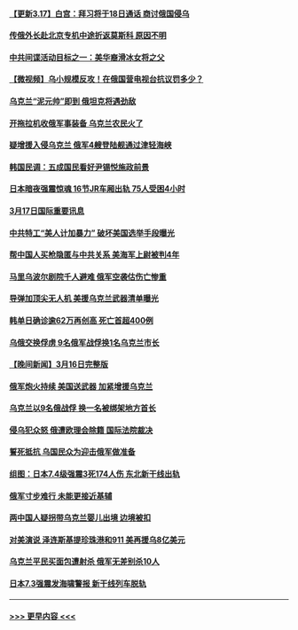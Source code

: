 #### [【更新3.17】白宫：拜习将于18日通话 商讨俄国侵乌](../pages/prog202/a103376072.md?t=03180252) 
#### [传俄外长赴北京专机中途折返莫斯科 原因不明](../pages/prog202/a103376462.md?t=03180252) 
#### [中共间谍活动目标之一：美华裔滑冰女将之父](../pages/prog202/a103376229.md?t=03180252) 
#### [【微视频】乌小规模反攻！在俄国营电视台抗议罚多少？](../pages/prog202/a103376308.md?t=03180252) 
#### [乌克兰“泥元帅”即到 俄坦克将遇劲敌](../pages/prog202/a103376242.md?t=03180252) 
#### [开拖拉机收俄军事装备 乌克兰农民火了](../pages/prog202/a103376234.md?t=03180252) 
#### [疑增援入侵乌克兰 俄军4艘登陆舰通过津轻海峡](../pages/prog202/a103376149.md?t=03180252) 
#### [韩国民调：五成国民看好尹锡悦施政前景](../pages/prog202/a103376119.md?t=03180252) 
#### [日本暗夜强震惊魂 16节JR车厢出轨 75人受困4小时](../pages/prog202/a103376094.md?t=03180252) 
#### [3月17日国际重要讯息](../pages/prog202/a103376111.md?t=03180252) 
#### [中共特工“美人计加暴力” 破坏美国选举手段曝光](../pages/prog202/a103376077.md?t=03180252) 
#### [帮中国人买枪隐匿与中共关系 美海军上尉被判4年](../pages/prog202/a103376068.md?t=03180252) 
#### [马里乌波尔剧院千人避难 俄军空袭估伤亡惨重](../pages/prog202/a103376016.md?t=03180252) 
#### [导弹加顶尖无人机 美援乌克兰武器清单曝光](../pages/prog202/a103376033.md?t=03180252) 
#### [韩单日确诊逾62万再创高 死亡首超400例](../pages/prog202/a103376000.md?t=03180252) 
#### [乌俄交换俘虏 9名俄军战俘换1名乌克兰市长](../pages/prog202/a103375989.md?t=03180252) 
#### [【晚间新闻】3月16日完整版](../pages/prog202/a103375885.md?t=03180252) 
#### [俄军炮火持续 美国送武器 加紧增援乌克兰](../pages/prog202/a103375919.md?t=03180252) 
#### [乌克兰以9名俄战俘 换一名被绑架地方首长](../pages/prog202/a103375966.md?t=03180252) 
#### [侵乌犯众怒 俄遭欧理会除籍 国际法院裁决](../pages/prog202/a103375927.md?t=03180252) 
#### [誓死抵抗 乌国民众为迎击俄军做准备](../pages/prog202/a103375789.md?t=03180252) 
#### [组图：日本7.4级强震3死174人伤 东北新干线出轨](../pages/prog202/a103375843.md?t=03180252) 
#### [俄军寸步难行 未能更接近基辅](../pages/prog202/a103375917.md?t=03180252) 
#### [两中国人疑拐带乌克兰婴儿出境 边境被扣](../pages/prog202/a103375796.md?t=03180252) 
#### [对美演说 泽连斯基提珍珠港和911 美再援乌8亿美元](../pages/prog202/a103375798.md?t=03180252) 
#### [乌克兰平民买面包遭射杀 俄军无差别杀10人](../pages/prog202/a103375748.md?t=03180252) 
#### [日本7.3强震发海啸警报 新干线列车脱轨](../pages/prog202/a103375687.md?t=03180252) 

----
#### [ >>> 更早内容 <<< ](../indexes/prog202-earlier.md)
